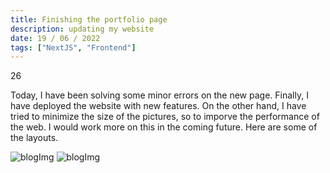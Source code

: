 ```yaml
---
title: Finishing the portfolio page
description: updating my website
date: 19 / 06 / 2022
tags: ["NextJS", "Frontend"]
---
```


<p>26</p>

<p> Today, I have been solving some minor errors on the new page. Finally, I have deployed the website with new features. On the other hand, I have tried to minimize the size of the pictures, so to imporve the performance of the web. I would work more on this in the coming future. Here are some of the layouts.
</p>
<img src="/Blog/20220618-1.png" alt="blogImg" />
<img src="/Blog/20220618-2.png" alt="blogImg" />